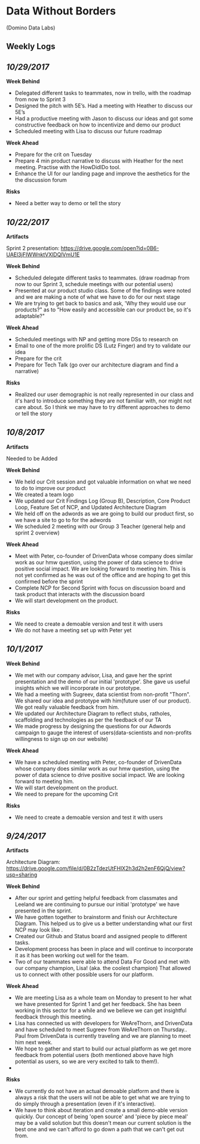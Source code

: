 # Data Without Borders 
(Domino Data Labs)

## Weekly Logs

*10/29/2017*
---

**Week Behind**
- Delegated different tasks to teammates, now in trello, with the roadmap from now to Sprint 3
- Designed the pitch with 5E’s. Had a meeting with Heather to discuss our 5E’s
- Had a productive meeting with Jason to discuss our ideas and got some constructive feedback on how to incentivize and demo our product
- Scheduled meeting with Lisa to discuss our future roadmap

**Week Ahead**
- Prepare for the crit on Tuesday
- Prepare 4 min product narrative to discuss with Heather for the next meeting. Practise with the  HowDidIDo tool.
- Enhance the UI for our landing page and improve the aesthetics for the the discussion forum

**Risks**
- Need a better way to demo or tell the story

*10/22/2017*
---
**Artifacts**

Sprint 2 presentation: https://drive.google.com/open?id=0B6-UAEl3jFIWWnktVXlDQlVmU1E

**Week Behind**

- Scheduled delegate different tasks to teammates. (draw roadmap from now to our Sprint 3, schedule meetings with our potential users)
- Presented at our product studio class. Some of the findings were noted and we are making a note of what we have to do for our next stage
- We are trying to get back to basics and ask, 'Why they would use our products?" as to "How easily and accessible can our product be, so it's adaptable?"

**Week Ahead**

- Scheduled meetings with NP and getting more DSs to research on
- Email to one of the more prolific DS (Lutz Finger) and try to validate our idea
- Prepare for the crit
- Prepare for Tech Talk (go over our architecture diagram and find a narrative)

**Risks**

- Realized our user demographic is not really represented in our class and it's hard to introduce something they are not familiar with, nor might not care about. So I think we may have to try different approaches to demo or tell the story


*10/8/2017*
---
**Artifacts**

Needed to be Added

**Week Behind**

- We held our Crit session and got valuable information on what we need to do to improve our product
- We created a team logo
- We updated our Crit Findings Log (Group B), Description, Core Product Loop, Feature Set of NCP, and Updated Architecture Diagram
- We held off on the adwords as we are going to build our product first, so we have a site to go to for the adwords
- We scheduled 2 meeting with our Group 3 Teacher (general help and sprint 2 overview)

**Week Ahead**

- Meet with Peter, co-founder of  DrivenData whose company does similar work as our hmw question, using the power of data science to drive positive social impact. We are looking forward to meeting him.  This is not yet confirmed as he was out of the office and are hoping to get this confirmed before the sprint
- Complete NCP for Second Sprint with focus on discussion board and task product that interacts with the discussion board
- We will start development on the product.

**Risks**
- We need to create a demoable version and test it with users
- We do not have a meeting set up with Peter yet


*10/1/2017*
---
**Week Behind**

- We met with our company advisor, Lisa, and gave her the sprint presentation and the demo of our initial 'prototype'. She gave us useful insights which we will incorporate in our prototype.
- We had a meeting with Sugreev, data scientist from non-profit "Thorn". We shared our idea and prototype with him(future user of our product). We got really valuable feedback from him.
- We updated our Architecture Diagram to reflect stubs, ratholes, scaffolding and technologies as per the feedback of our TA
- We made progress by designing the questions for our Adwords campaign to gauge the interest of users(data-scientists and non-profits willingness to sign up on our website)

**Week Ahead**

- We have a scheduled meeting with Peter, co-founder of  DrivenData whose company does similar work as our hmw question, using the power of data science to drive positive social impact. We are looking forward to meeting him.
- We will start development on the product.
- We need to prepare for the upcoming Crit

**Risks**
- We need to create a demoable version and test it with users


*9/24/2017*
---
**Artifacts**

Architecture Diagram: https://drive.google.com/file/d/0B2zTdezUtFHlX2h3d2h2enF6QjQ/view?usp=sharing

**Week Behind**

- After our sprint and getting helpful feedback from classmates and Leeland we are continuing to pursue our initial 'prototype' we have presented in the sprint. 
- We have gotten together to brainstorm and finish our Architecture Diagram. This helped us to give us a better understanding what our first NCP may look like .
- Created our Github and Status board and assigned people to different tasks.
- Development process has been in place and will continue to incorporate it as it has been working out well for the team.
- Two of our teammates were able to attend Data For Good and met with our company champion, Lisa! (aka. the coolest champion) That allowed us to connect with other possible users for our platform.

**Week Ahead**

- We are meeting Lisa as a whole team on Monday to present to her what we have presented for Sprint 1 and get her feedback. She has been working in this sector for a while and we believe we can get insightful feedback through this meeting.
- Lisa has connected us with developers for WeAreThorn, and DrivenData and have scheduled to meet Sugreev from WeAreThorn on Thursday.. Paul from DrivenData is currently traveling and we are planning to meet him next week.
- We hope to gather and start to build our actual platform as we get more feedback from potential users (both mentioned above have high potential as users, so we are very excited to talk to them!).
- 

**Risks**

- We currently do not have an actual demoable platform and there is always a risk that the users will not be able to get what we are trying to do simply through a presentation (even if it's interactive). 
- We have to think about iteration and create a small demo-able version quickly. Our concept of being 'open source' and 'piece by piece meal' may be a valid solution but this doesn't mean our current solution is the best one and we can't afford to go down a path that we can't get out from.

